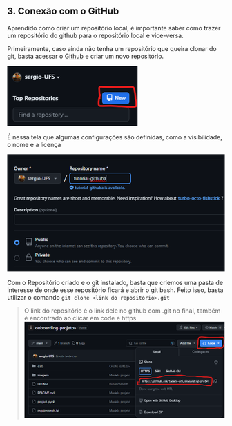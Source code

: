 ## 3. Conexão com o GitHub

Aprendido como criar um repositório local, é importante saber como trazer um repositório do github para o repositório local e vice-versa.

Primeiramente, caso ainda não tenha um repositório que queira clonar do git, basta acessar o [Github](https://github.com) e criar um novo repositório.

![alt text](/assets/image.png)

É nessa tela que algumas configurações são definidas, como a visibilidade, o nome e a licença

![alt text](/assets/image-1.png)

Com o Repositório criado e o git instalado, basta que criemos uma pasta de interesse de onde esse repositório ficará e abrir o git bash. Feito isso, basta utilizar o comando ``` git clone <link do repositório>.git ```

> O  link do repositório é o link dele no github com .git no final, também é encontrado ao clicar em code e https ![alt text](image-2.png)
